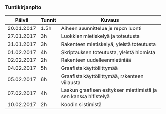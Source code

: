 ### Tuntikirjanpito
Päivä | Tunnit | Kuvaus
--------------- | ----- | ------
20.01.2017 | 1.5h | Aiheen suunnittelua ja repon luonti
27.01.2017 | 3h | Luokkien mietiskelyä ja toteutusta
31.01.2017 | 3h | Rakenteen mietiskelyä, yleistä toteutusta
01.02.2017 | 4h | Skriptauksen toteutusta, yleistä hiomista
02.02.2017 | 2h | Rakenteen uudelleenmietintää
04.02.2017 | 5h | Graafista käyttöliittymää
05.02.2017 | 6h | Graafista käyttöliittymää, rakenteen viilausta
07.02.2017 | 4h | Laskun graafisen esityksen miettimistä ja sen kanssa hifistelyä
10.02.2017 | 2h | Koodin siistimistä
